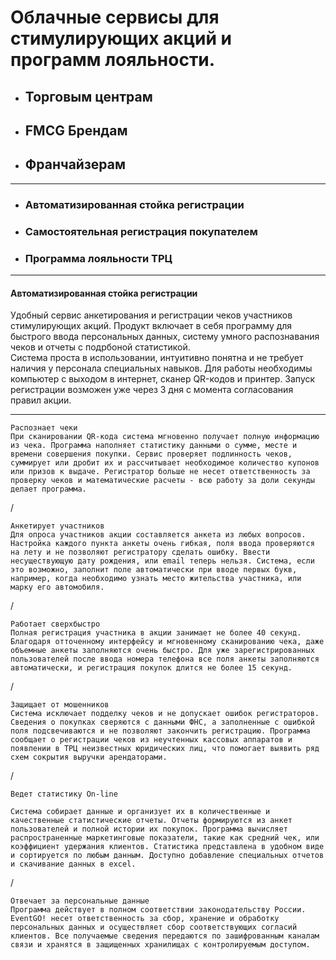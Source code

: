 # Облачные сервисы для стимулирующих акций и программ лояльности.
* ## Торговым центрам
* ## FMCG Брендам
* ## Франчайзерам
---
* ### Автоматизированная стойка регистрации
* ### Самостоятельная регистрация покупателем
* ### Программа лояльности ТРЦ
---
#### Автоматизированная стойка регистрации
Удобный сервис анкетирования и регистрации чеков участников стимулирующих акций. Продукт включает в себя программу для быстрого ввода персональных данных, систему умного распознавания чеков и отчеты с подрбоной статистикой.     
Система проста в использовании, интуитивно понятна и не требует наличия у персонала специальных навыков. Для работы необходимы компьютер с выходом в интернет, сканер QR-кодов и принтер. Запуск регистрации возможен уже через 3 дня с момента согласования правил акции.
***
   
    
    Распознает чеки
    При сканировании QR-кода система мгновенно получает полную информацию из чека. Программа наполняет статистику данными о сумме, месте и времени совершения покупки. Сервис проверяет подлинность чеков, суммирует или дробит их и рассчитывает необходимое количество купонов или призов к выдаче. Регистратор больше не несет ответственность за проверку чеков и математические расчеты - всю работу за доли секунды делает программа.
/
 
    Анкетирует участников
    Для опроса участников акции составляется анкета из любых вопросов. Настройка каждого пункта анкеты очень гибкая, поля ввода проверяются на лету и не позволяют регистратору сделать ошибку. Ввести несуществующую дату рождения, или email теперь нельзя. Система, если это возможно, заполнит поле автоматически при вводе первых букв, например, когда необходимо узнать место жительства участника, или марку его автомобиля.
/

    Работает сверхбыстро
    Полная регистрация участника в акции занимает не более 40 секунд. Благодаря отточенному интерфейсу и мгновенному сканированию чека, даже объемные анкеты заполняются очень быстро. Для уже зарегистрированных пользователей после ввода номера телефона все поля анкеты заполняются автоматически, и регистрация покупок длится не более 15 секунд.
/
    
    Защищает от мошенников
    Система исключает подделку чеков и не допускает ошибок регистраторов. Сведения о покупках сверяются с данными ФНС, а заполненные с ошибкой поля подсвечиваются и не позволяют закончить регистрацию. Программа сообщает о регистрации чеков из неучтенных кассовых аппаратов и появлении в ТРЦ неизвестных юридических лиц, что помогает выявить ряд схем сокрытия выручки арендаторами. 
/

    Ведет статистику On-line
    
    Система собирает данные и организует их в количественные и качественные статистические отчеты. Отчеты формируются из анкет пользователей и полной истории их покупок. Программа вычисляет распространенные маркетинговые показатели, такие как средний чек, или коэффициент удержания клиентов. Cтатистика представлена в удобном виде и сортируется по любым данным. Доступно добавление специальных отчетов и скачивание данных в excel.
/

    Отвечает за персональные данные
    Программа действует в полном соответствии законодательству России. EventGO! несет ответственность за сбор, хранение и обработку персональных данных и осуществляет сбор соответствующих согласий клиентов. Все получаемые сведения передаются по зашифрованным каналам связи и хранятся в защищенных хранилищах с контролируемым доступом. 